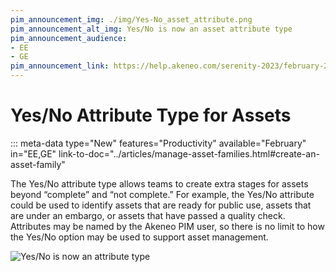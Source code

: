 ```yaml
---
pim_announcement_img: ./img/Yes-No_asset_attribute.png
pim_announcement_alt_img: Yes/No is now an asset attribute type
pim_announcement_audience:
- EE
- GE
pim_announcement_link: https://help.akeneo.com/serenity-2023/february-2023-serenity-updates#yesno-attribute-type-for-assets
---
```


# Yes/No Attribute Type for Assets
::: meta-data type="New" features="Productivity" available="February" in="EE,GE" link-to-doc="../articles/manage-asset-families.html#create-an-asset-family"

The Yes/No attribute type allows teams to create extra stages for assets beyond “complete” and “not complete.” For example, the Yes/No attribute could be used to identify assets that are ready for public use, assets that are under an embargo, or assets that have passed a quality check. Attributes may be named by the Akeneo PIM user, so there is no limit to how the Yes/No option may be used to support asset management. 



![Yes/No is now an attribute type](../img/Yes-No_asset_attribute.png)